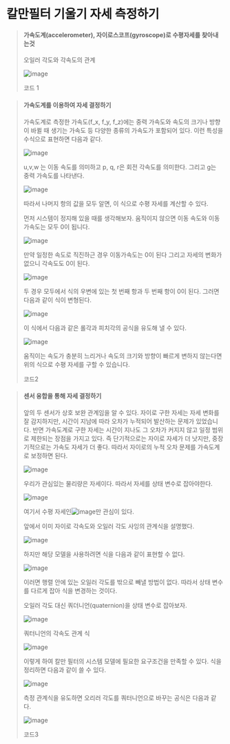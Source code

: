 # 칼만필터 기울기 자세 측정하기

> #### 가속도계(accelerometer),  자이로스코프(gyroscope)로 수평자세를 찾아내는것
>
> 오일러 각도와 각속도의 관계
> 
> ![image](https://user-images.githubusercontent.com/65435447/166209114-f897aeac-ea1c-4ef1-8f85-7c2035733cbe.png)
>
> 코드 1

> #### 가속도계를 이용하여 자세 결정하기
> 
> 가속도계로 측정한 가속도(f_x, f_y, f_z)에는 중력 가속도와 속도의 크기나 방향이 바뀔 때 생기는 가속도 등 다양한 종류의 가속도가 포함되어 있다. 이런 특성을 수식으로 표현하면 다음과 같다.
> 
> ![image](https://user-images.githubusercontent.com/65435447/166228601-18a3378f-50b9-4302-bea4-599989cfdd07.png)
> 
> u,v,w 는 이동 속도를 의미하고 p, q, r은 회전 각속도를 의미한다. 그리고 g는 중력 가속도를 나타낸다.
> 
> ![image](https://user-images.githubusercontent.com/65435447/166228895-1c72b401-c518-46e3-887b-161870212064.png)
>
> 따라서 나머지 항의 값을 모두 알면, 이 식으로 수평 자세를 계산할 수 있다.
> 
> 먼저 시스템이 정지해 있을 때를 생각해보자. 움직이지 않으면 이동 속도와 이동 가속도는 모두 0이 됩니다.
> 
> ![image](https://user-images.githubusercontent.com/65435447/166229222-57c000b1-1f50-4f56-9ad5-99681add1c16.png)
> 
> 만약 일정한 속도로 직진하근 경우 이동가속도는 0이 된다 그리고 자세의 변화가 없으니 각속도도 0이 된다.
> 
> ![image](https://user-images.githubusercontent.com/65435447/166229222-57c000b1-1f50-4f56-9ad5-99681add1c16.png)
> 
> 두 경우 모두에서 식의 우변에 있는 첫 번째 항과 두 번째 항이 0이 된다. 그러면 다음과 같이 식이 변형된다.
> 
> ![image](https://user-images.githubusercontent.com/65435447/166229515-e5cb06a9-e553-46a4-9d4f-48c2a358f163.png)
> 
> 이 식에서 다음과 같은 롤각과 피치각의 공식을 유도해 낼 수 있다.
> 
> ![image](https://user-images.githubusercontent.com/65435447/166229593-244555ac-25ae-4691-9ed0-187235eb5cf2.png)
> 
> 움직이는 속도가 충분히 느리거나 속도의 크기와 방향이 빠르게 변하지 않는다면 위의 식으로 수평 자세를 구할 수 있습니다.
> 
> 코드2

> #### 센서 융합을 통해 자세 결정하기
> 
> 앞의 두 센서가 상호 보완 관계임을 알 수 있다. 자이로 구한 자세는 자세 변화를 잘 감지하지만, 시간이 지남에 따라 오차가 누적되어 발산하는 문제가 있었습니다. 반면 가속도계로 구한 자세는 시간이 지나도 그 오차가 커지지 않고 일정 범위로 제한되는 장점을 가지고 있다. 즉 단기적으로는 자이로 자세가 더 낫지만, 중장기적으로는 가속도 자세가 더 좋다. 따라서 자이로의 누적 오차 문제를 가속도계로 보정하면 된다.
> 
> ![image](https://user-images.githubusercontent.com/65435447/166234367-fe828a6c-520c-40e0-a349-8ba718b0faef.png)
> 
> 우리가 관심있는 물리량은 자세이다. 따라서 자세를 상태 변수로 잡아야한다.
> 
> ![image](https://user-images.githubusercontent.com/65435447/166236438-d780d44c-ccd6-41fe-9a5b-f069f14c4664.png)
> 
> 여기서 수평 자세인![image](https://user-images.githubusercontent.com/65435447/166236487-9c148bbc-8485-4efe-b191-2466f3a35890.png)만 관심이 있다.
> 
> 앞에서 이미 자이로 각속도와 오일러 각도 사잉의 관계식을 설명했다.
> 
> ![image](https://user-images.githubusercontent.com/65435447/166236606-f402c1b0-f983-419f-aaa6-6d71b082371e.png)
> 
> 하지만 해당 모델을 사용하려면 식을 다음과 같이 표현할 수 없다.
> 
> ![image](https://user-images.githubusercontent.com/65435447/166236782-a6f7f040-7917-41c0-be17-56cb78f98d87.png)
> 
> 이러면 행렬 안에 있는 오일러 각도를 밖으로 빼낼 방법이 없다. 따라서 상태 변수를 다르게 잡아 식을 변경하는 것이다.
> 
> 오일러 각도 대신 쿼더니언(quaternion)을 상태 변수로 잡아보자. 
> 
> ![image](https://user-images.githubusercontent.com/65435447/166236999-fb17d9a8-6ca4-4f67-aef9-4aea014ce567.png)
>
> 쿼터니언의 각속도 관계 식
> 
> ![image](https://user-images.githubusercontent.com/65435447/166237102-7b5946f0-7c5f-4e78-b0b8-cd734514eea0.png)
>   
> 이렇게 하여 칼만 필터의 시스템 모델에 필요한 요구조건을 만족할 수 있다. 식을 정리하면 다음과 같이 쓸 수 있다.
>     
> ![image](https://user-images.githubusercontent.com/65435447/166237269-29003412-49e2-4ec8-a37c-406b5128b0b1.png)
>
> 측정 관계식을 유도하면 오리러 각도를 쿼터니언으로 바꾸는 공식은 다음과 같다.
>   
> ![image](https://user-images.githubusercontent.com/65435447/166237706-bfd44dd8-9f3d-4a28-b9d1-93eeeeeff374.png)
>
>  코드3

























